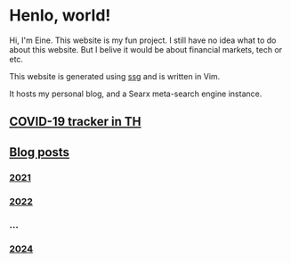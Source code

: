 # Henlo, world!
Hi, I'm Eine. This website is my fun project. I still have no idea what to do about this website. But I belive it would be about financial markets, tech or etc.

This website is generated using [ssg](https://rgz.ee) and is written in Vim.

It hosts my personal blog, and a Searx meta-search engine instance.

## [COVID-19 tracker in TH](/covid-19/)
## [Blog posts](/blog/)
### [2021](/blog/2021/)
### [2022](/blog/2022)
### ...
### [2024](/blog/2024)
